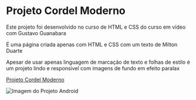 # Projeto Cordel Moderno

<p>Este projeto foi desenvolvido no curso de HTML e CSS do curso em vídeo com Gustavo Guanabara</p>

<p>É uma página criada apenas com HTML e CSS com um texto de Milton Duarte</p>

<p>Apesar de usar apenas linguagem de marcação de texto e folhas de estilo é um projeto lindo e responsivel com imagens de fundo em efeito paralax</p>

<a href="https://juninho15830.github.io/Html-CSS/Desafios/des012/pacote-d012/#">Projeto Cordel Moderno</a>

<img src="https://i.imgur.com/CmxAk1e.png" alt="Imagem do Projeto Android" />
